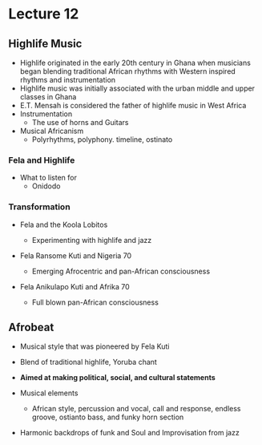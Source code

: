 # Lecture 12

## Highlife Music

* Highlife originated in the early 20th century in Ghana when musicians began blending traditional African rhythms with Western inspired rhythms and instrumentation
* Highlife music was initially associated with the urban middle and upper classes in Ghana
* E.T. Mensah is considered the father of highlife music in West Africa
* Instrumentation
  * The use of horns and Guitars
* Musical Africanism
  * Polyrhythms, polyphony. timeline, ostinato
 
### Fela and Highlife

* What to listen for
  * Onidodo
 
### Transformation

* Fela and the Koola Lobitos
  * Experimenting with highlife and jazz
 
* Fela Ransome Kuti and Nigeria 70
  * Emerging Afrocentric and pan-African consciousness
 
* Fela Anikulapo Kuti and Afrika 70
  * Full blown pan-African consciousness
 
## Afrobeat

* Musical style that was pioneered by Fela Kuti
* Blend of traditional highlife, Yoruba chant
* **Aimed at making political, social, and cultural statements**
* Musical elements
  * African style, percussion and vocal, call and response, endless groove, ostianto bass, and funky horn section
 
* Harmonic backdrops of funk and Soul and Improvisation from jazz  
